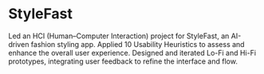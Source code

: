 # StyleFast
Led an HCI (Human–Computer Interaction) project for StyleFast, an AI-driven fashion styling app.  Applied 10 Usability Heuristics to assess and enhance the overall user experience.  Designed and iterated Lo-Fi and Hi-Fi prototypes, integrating user feedback to refine the interface and flow.
